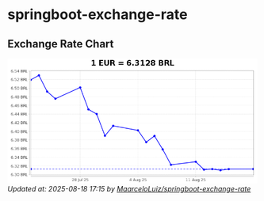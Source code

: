 # springboot-exchange-rate

<!-- EXCHANGE-RATE-START -->
## Exchange Rate Chart

![Exchange Rate Chart](charts/chart.png)*Updated at: 2025-08-18 17:15 by [MaarceloLuiz/springboot-exchange-rate](https://github.com/MaarceloLuiz/springboot-exchange-rate)*


<!-- EXCHANGE-RATE-END -->